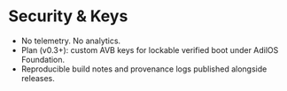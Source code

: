 # Security & Keys

- No telemetry. No analytics.
- Plan (v0.3+): custom AVB keys for lockable verified boot under AdilOS Foundation.
- Reproducible build notes and provenance logs published alongside releases.
